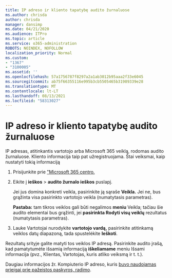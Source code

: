 ```yaml
---
title: IP adreso ir kliento tapatybę audito žurnaluose
ms.author: chrisda
author: chrisda
manager: dansimp
ms.date: 04/21/2020
ms.audience: ITPro
ms.topic: article
ms.service: o365-administration
ROBOTS: NOINDEX, NOFOLLOW
localization_priority: Normal
ms.custom:
- "1367"
- "3100005"
ms.assetid: ''
ms.openlocfilehash: 57a1756787f8297a2a1ab3012b95aaa2f33e6045
ms.sourcegitcommit: ab75f66355116e995b3cb5505465b31989339e28
ms.translationtype: MT
ms.contentlocale: lt-LT
ms.lasthandoff: 08/13/2021
ms.locfileid: "58313027"
---
```

# <a name="identify-ip-address-and-client-in-audit-logs"></a>IP adreso ir kliento tapatybę audito žurnaluose

IP adresas, atitinkantis vartotojo arba Microsoft 365 veiklą, rodomas audito žurnaluose. Kliento informacija taip pat užregistruojama. Štai veiksmai, kaip nustatyti tokią informaciją

1. Prisijunkite prie ["Microsoft 365 centro.](https://protection.office.com/)

2. Eikite į **ieškos**  >  **audito žurnalo ieškos** puslapį.

   Jei jus domina konkreti veikla, pasirinkite ją sąraše **Veikla.** Jei ne, bus grąžinta visa pasirinkto vartotojo veikla (numatytasis parametras).

   **Pastaba:** tam tikros veiklos gali būti negalimos **meniu** Veikla; tačiau šie audito elementai bus grąžinti, jei **pasirinkta Rodyti visų veiklų** rezultatus (numatytasis parametras).

3. Lauke Vartotojai nurodykite **vartotojo vardą,** pasirinkite atitinkamą veiklos datų diapazoną, tada spustelėkite **Ieškoti**.

Rezultatų srityje galite matyti tos veiklos IP adresą. Pasirinkite audito įrašą, kad pamatytumėte išsamią informaciją **iškeliamame** meniu Išsami informacija (pvz., Klientas, Vartotojas, kuris atliko veiksmą ir t. t.).

Daugiau informacijos žr. Kompiuterio IP adreso, kuris [buvo naudojamas prieigai prie pažeistos paskyros, radimo](https://docs.microsoft.com/microsoft-365/compliance/auditing-troubleshooting-scenarios#find-the-ip-address-of-the-computer-used-to-access-a-compromised-account).
